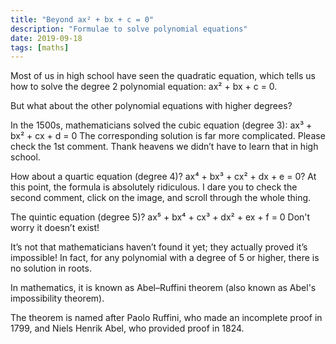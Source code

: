 ```yaml
---
title: "Beyond ax² + bx + c = 0"
description: "Formulae to solve polynomial equations"
date: 2019-09-18
tags: [maths]
---
```


Most of us in high school have seen the quadratic equation, which tells us how to solve the degree 2 polynomial equation:
ax² + bx + c = 0.

But what about the other polynomial equations with higher degrees?

In the 1500s, mathematicians solved the cubic equation (degree 3):
ax³ + bx² + cx + d = 0
The corresponding solution is far more complicated. Please check the 1st comment. Thank heavens we didn’t have to learn that in high school.

How about a quartic equation (degree 4)?
ax⁴ + bx³ + cx² + dx + e = 0?
At this point, the formula is absolutely ridiculous.
I dare you to check the second comment, click on the image, and scroll through the whole thing.

The quintic equation (degree 5)?
ax⁵ + bx⁴ + cx³ + dx² + ex + f = 0
Don't worry it doesn’t exist!

It’s not that mathematicians haven’t found it yet; they actually proved it’s impossible! In fact, for any polynomial with a degree of 5 or higher, there is no solution in roots.

In mathematics, it is known as Abel–Ruffini theorem (also known as Abel's impossibility theorem).

The theorem is named after Paolo Ruffini, who made an incomplete proof in 1799, and Niels Henrik Abel, who provided proof in 1824.

